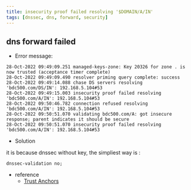 ```yaml
---
title: insecurity proof failed resolving '$DOMAIN/A/IN'
tags: [dnssec, dns, forward, security]
---
```


## dns forward failed ##
- Error message:
```
28-Oct-2022 09:49:09.251 managed-keys-zone: Key 20326 for zone . is now trusted (acceptance timer complete)
28-Oct-2022 09:49:09.490 resolver priming query complete: success
28-Oct-2022 09:49:14.088 chase DS servers resolving 'bdc500.com/DS/IN': 192.168.5.104#53
28-Oct-2022 09:49:15.003 insecurity proof failed resolving 'bdc500.com/A/IN': 192.168.5.104#53
28-Oct-2022 09:50:46.782 connection refused resolving 'bdc500.com/A/IN': 192.168.5.104#53
28-Oct-2022 09:50:51.070 validating bdc500.com/A: got insecure response; parent indicates it should be secure
28-Oct-2022 09:50:51.070 insecurity proof failed resolving 'bdc500.com/A/IN': 192.168.5.104#53
```


- Solution

it is because dnssec without key, the simpliest way is :
```
dnssec-validation no;
```


- reference
  - [Trust Anchors](https://dnsinstitute.com/documentation/dnssec-guide/ch03s04.html#how-trust-anchors-are-used)
